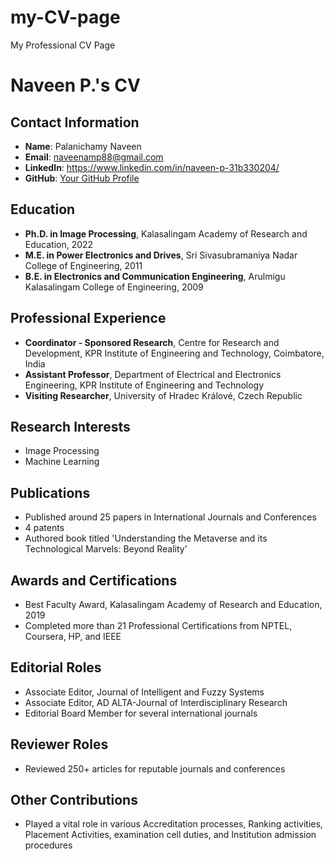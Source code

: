 # my-CV-page
My Professional CV Page
# Naveen P.'s CV

## Contact Information
- **Name**: Palanichamy Naveen
- **Email**: naveenamp88@gmail.com
- **LinkedIn**: https://www.linkedin.com/in/naveen-p-31b330204/
- **GitHub**: [Your GitHub Profile](https://github.com/yourusername)

## Education
- **Ph.D. in Image Processing**, Kalasalingam Academy of Research and Education, 2022
- **M.E. in Power Electronics and Drives**, Sri Sivasubramaniya Nadar College of Engineering, 2011
- **B.E. in Electronics and Communication Engineering**, Arulmigu Kalasalingam College of Engineering, 2009

## Professional Experience
- **Coordinator - Sponsored Research**, Centre for Research and Development, KPR Institute of Engineering and Technology, Coimbatore, India
- **Assistant Professor**, Department of Electrical and Electronics Engineering, KPR Institute of Engineering and Technology
- **Visiting Researcher**, University of Hradec Králové, Czech Republic

## Research Interests
- Image Processing
- Machine Learning

## Publications
- Published around 25 papers in International Journals and Conferences
- 4 patents
- Authored book titled 'Understanding the Metaverse and its Technological Marvels: Beyond Reality'

## Awards and Certifications
- Best Faculty Award, Kalasalingam Academy of Research and Education, 2019
- Completed more than 21 Professional Certifications from NPTEL, Coursera, HP, and IEEE

## Editorial Roles
- Associate Editor, Journal of Intelligent and Fuzzy Systems
- Associate Editor, AD ALTA-Journal of Interdisciplinary Research
- Editorial Board Member for several international journals

## Reviewer Roles
- Reviewed 250+ articles for reputable journals and conferences

## Other Contributions
- Played a vital role in various Accreditation processes, Ranking activities, Placement Activities, examination cell duties, and Institution admission procedures
